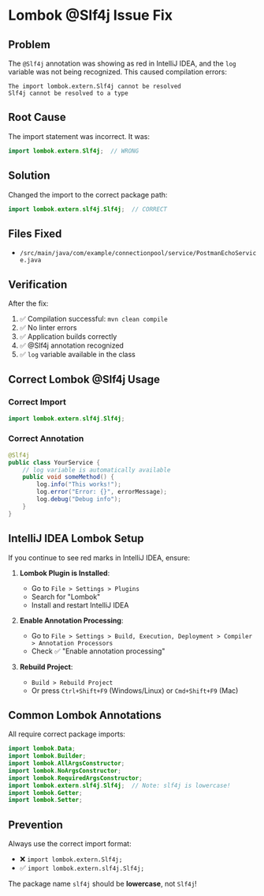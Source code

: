 # Lombok @Slf4j Issue Fix

## Problem
The `@Slf4j` annotation was showing as red in IntelliJ IDEA, and the `log` variable was not being recognized. This caused compilation errors:

```
The import lombok.extern.Slf4j cannot be resolved
Slf4j cannot be resolved to a type
```

## Root Cause
The import statement was incorrect. It was:
```java
import lombok.extern.Slf4j;  // WRONG
```

## Solution
Changed the import to the correct package path:
```java
import lombok.extern.slf4j.Slf4j;  // CORRECT
```

## Files Fixed
- `/src/main/java/com/example/connectionpool/service/PostmanEchoService.java`

## Verification
After the fix:
1. ✅ Compilation successful: `mvn clean compile`
2. ✅ No linter errors
3. ✅ Application builds correctly
4. ✅ @Slf4j annotation recognized
5. ✅ `log` variable available in the class

## Correct Lombok @Slf4j Usage

### Correct Import
```java
import lombok.extern.slf4j.Slf4j;
```

### Correct Annotation
```java
@Slf4j
public class YourService {
    // log variable is automatically available
    public void someMethod() {
        log.info("This works!");
        log.error("Error: {}", errorMessage);
        log.debug("Debug info");
    }
}
```

## IntelliJ IDEA Lombok Setup

If you continue to see red marks in IntelliJ IDEA, ensure:

1. **Lombok Plugin is Installed**:
   - Go to `File > Settings > Plugins`
   - Search for "Lombok"
   - Install and restart IntelliJ IDEA

2. **Enable Annotation Processing**:
   - Go to `File > Settings > Build, Execution, Deployment > Compiler > Annotation Processors`
   - Check ✅ "Enable annotation processing"

3. **Rebuild Project**:
   - `Build > Rebuild Project`
   - Or press `Ctrl+Shift+F9` (Windows/Linux) or `Cmd+Shift+F9` (Mac)

## Common Lombok Annotations

All require correct package imports:

```java
import lombok.Data;
import lombok.Builder;
import lombok.AllArgsConstructor;
import lombok.NoArgsConstructor;
import lombok.RequiredArgsConstructor;
import lombok.extern.slf4j.Slf4j;  // Note: slf4j is lowercase!
import lombok.Getter;
import lombok.Setter;
```

## Prevention

Always use the correct import format:
- ❌ `import lombok.extern.Slf4j;`
- ✅ `import lombok.extern.slf4j.Slf4j;`

The package name `slf4j` should be **lowercase**, not `Slf4j`!

